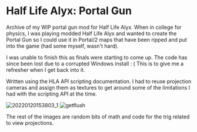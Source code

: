 # Half Life Alyx: Portal Gun
Archive of my WIP portal gun mod for Half Life Alyx.
When in college for physics, I was playing modded Half Life Alyx and wanted to create the Portal Gun so I could use it in Portal/2 maps that have been ripped and put into the game (had some myself, wasn't hard).

I was unable to finish this as finals were starting to come up. The code has since been lost due to a corrupted Windows install : (
This is to give me a refresher when I get back into it.

Written using the HLA API scripting documentation. I had to reuse projection cameras and assign them as textures to get around some of the limitations I had with the scripting API at the time.

![20220120153803_1](https://github.com/user-attachments/assets/b9a387cf-f34d-4d32-91e8-3fdef04b05cc)
![getflush](https://github.com/user-attachments/assets/d032c694-eb46-4429-a0e6-4f6aa6340939)

The rest of the images are random bits of math and code for the trig related to view projections.
